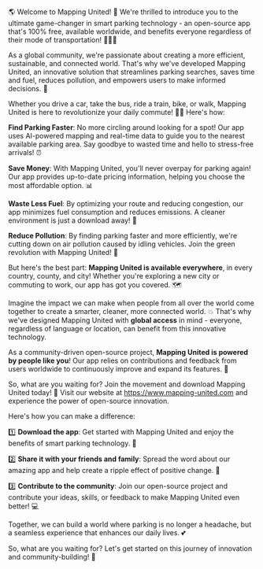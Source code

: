 🌎 Welcome to Mapping United! 🚀 We're thrilled to introduce you to the ultimate game-changer in smart parking technology - an open-source app that's 100% free, available worldwide, and benefits everyone regardless of their mode of transportation! 🚌🚂💨

As a global community, we're passionate about creating a more efficient, sustainable, and connected world. That's why we've developed Mapping United, an innovative solution that streamlines parking searches, saves time and fuel, reduces pollution, and empowers users to make informed decisions. 💪

Whether you drive a car, take the bus, ride a train, bike, or walk, Mapping United is here to revolutionize your daily commute! 🚌💨 Here's how:

**Find Parking Faster**: No more circling around looking for a spot! Our app uses AI-powered mapping and real-time data to guide you to the nearest available parking area. Say goodbye to wasted time and hello to stress-free arrivals! ⏰

**Save Money**: With Mapping United, you'll never overpay for parking again! Our app provides up-to-date pricing information, helping you choose the most affordable option. 📊

**Waste Less Fuel**: By optimizing your route and reducing congestion, our app minimizes fuel consumption and reduces emissions. A cleaner environment is just a download away! 🌿

**Reduce Pollution**: By finding parking faster and more efficiently, we're cutting down on air pollution caused by idling vehicles. Join the green revolution with Mapping United! 🌱

But here's the best part: **Mapping United is available everywhere**, in every country, county, and city! Whether you're exploring a new city or commuting to work, our app has got you covered. 🗺️

Imagine the impact we can make when people from all over the world come together to create a smarter, cleaner, more connected world. 💥 That's why we've designed Mapping United with **global access** in mind - everyone, regardless of language or location, can benefit from this innovative technology.

As a community-driven open-source project, **Mapping United is powered by people like you**! Our app relies on contributions and feedback from users worldwide to continuously improve and expand its features. 🤝

So, what are you waiting for? Join the movement and download Mapping United today! 📲 Visit our website at https://www.mapping-united.com and experience the power of open-source innovation.

Here's how you can make a difference:

1️⃣ **Download the app**: Get started with Mapping United and enjoy the benefits of smart parking technology. 📱

2️⃣ **Share it with your friends and family**: Spread the word about our amazing app and help create a ripple effect of positive change. 📨

3️⃣ **Contribute to the community**: Join our open-source project and contribute your ideas, skills, or feedback to make Mapping United even better! 💻

Together, we can build a world where parking is no longer a headache, but a seamless experience that enhances our daily lives. 💕

So, what are you waiting for? Let's get started on this journey of innovation and community-building! 🚀